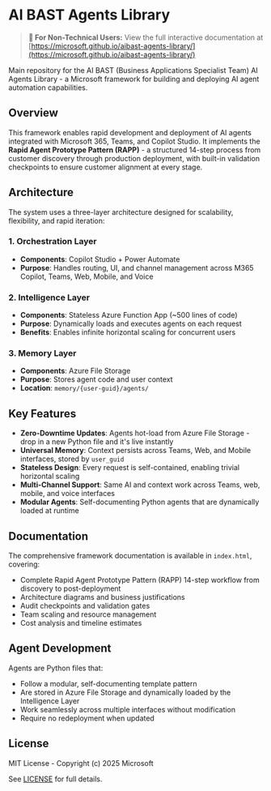 # AI BAST Agents Library

> **📖 For Non-Technical Users:** View the full interactive documentation at [https://microsoft.github.io/aibast-agents-library/](https://microsoft.github.io/aibast-agents-library/)

Main repository for the AI BAST (Business Applications Specialist Team) AI Agents Library - a Microsoft framework for building and deploying AI agent automation capabilities.

## Overview

This framework enables rapid development and deployment of AI agents integrated with Microsoft 365, Teams, and Copilot Studio. It implements the **Rapid Agent Prototype Pattern (RAPP)** - a structured 14-step process from customer discovery through production deployment, with built-in validation checkpoints to ensure customer alignment at every stage.

## Architecture

The system uses a three-layer architecture designed for scalability, flexibility, and rapid iteration:

### 1. Orchestration Layer
- **Components**: Copilot Studio + Power Automate
- **Purpose**: Handles routing, UI, and channel management across M365 Copilot, Teams, Web, Mobile, and Voice

### 2. Intelligence Layer
- **Components**: Stateless Azure Function App (~500 lines of code)
- **Purpose**: Dynamically loads and executes agents on each request
- **Benefits**: Enables infinite horizontal scaling for concurrent users

### 3. Memory Layer
- **Components**: Azure File Storage
- **Purpose**: Stores agent code and user context
- **Location**: `memory/{user-guid}/agents/`

## Key Features

- **Zero-Downtime Updates**: Agents hot-load from Azure File Storage - drop in a new Python file and it's live instantly
- **Universal Memory**: Context persists across Teams, Web, and Mobile interfaces, stored by `user_guid`
- **Stateless Design**: Every request is self-contained, enabling trivial horizontal scaling
- **Multi-Channel Support**: Same AI and context work across Teams, web, mobile, and voice interfaces
- **Modular Agents**: Self-documenting Python agents that are dynamically loaded at runtime

## Documentation

The comprehensive framework documentation is available in `index.html`, covering:
- Complete Rapid Agent Prototype Pattern (RAPP) 14-step workflow from discovery to post-deployment
- Architecture diagrams and business justifications
- Audit checkpoints and validation gates
- Team scaling and resource management
- Cost analysis and timeline estimates

## Agent Development

Agents are Python files that:
- Follow a modular, self-documenting template pattern
- Are stored in Azure File Storage and dynamically loaded by the Intelligence Layer
- Work seamlessly across multiple interfaces without modification
- Require no redeployment when updated

## License

MIT License - Copyright (c) 2025 Microsoft

See [LICENSE](LICENSE) for full details.
